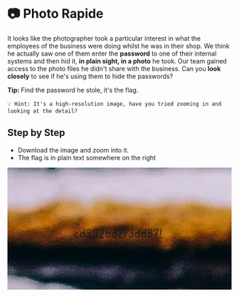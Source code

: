 # 📷 Photo Rapide

It looks like the photographer took a particular interest in what the employees of the business were doing whilst he was in their shop. We think he actually saw one of them enter the **password** to one of their internal systems and then hid it, **in plain sight, in a photo** he took. Our team gained access to the photo files he didn't share with the business. Can you **look closely** to see if he's using them to hide the passwords?

**Tip:** Find the password he stole, it's the flag.

```
💡 Hint: It's a high-resolution image, have you tried zooming in and looking at the detail?
```

## Step by Step

- Download the image and zoom into it.
- The flag is in plain text somewhere on the right

![zoomed in on flag location](/assets/photorapide1.png)
